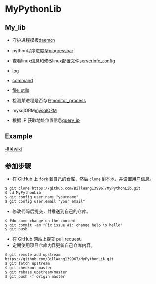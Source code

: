 # MyPythonLib

## My_lib

+ 守护进程模板[daemon](My_lib/daemon)

+ python程序进度条[progressbar](My_lib/progressbar)

+ 查看linux信息和修改linux配置文件[serverinfo_config](My_lib/serverinfo_config)

+ [log](My_lib/log_utils/)

+ [command](My_lib/command_utils/)

+ [file_utils](My_lib/file_utils/)

+ 检测某进程是否存在[monitor_process](My_lib/monitor_process)

+ mysqlORM[mysqlORM](My_lib/mysqlORM/)

+ 根据 IP 获取地址位置信息[query_ip](My_lib/query_ip/)

## Example

[相关wiki](https://github.com/BillWang139967/MyPythonLib/wiki)

## 参加步骤

* 在 GitHub 上 `fork` 到自己的仓库，然后 `clone` 到本地，并设置用户信息。
```
$ git clone https://github.com/BillWang139967/MyPythonLib.git
$ cd MyPythonLib
$ git config user.name "yourname"
$ git config user.email "your email"
```
* 修改代码后提交，并推送到自己的仓库。
```
$ #do some change on the content
$ git commit -am "Fix issue #1: change helo to hello"
$ git push
```
* 在 GitHub 网站上提交 pull request。
* 定期使用项目仓库内容更新自己仓库内容。
```
$ git remote add upstream https://github.com/BillWang139967/MyPythonLib.git
$ git fetch upstream
$ git checkout master
$ git rebase upstream/master
$ git push -f origin master
```
